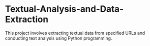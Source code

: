 # Textual-Analysis-and-Data-Extraction
This project involves extracting textual data from specified URLs and conducting text analysis using Python programming.
